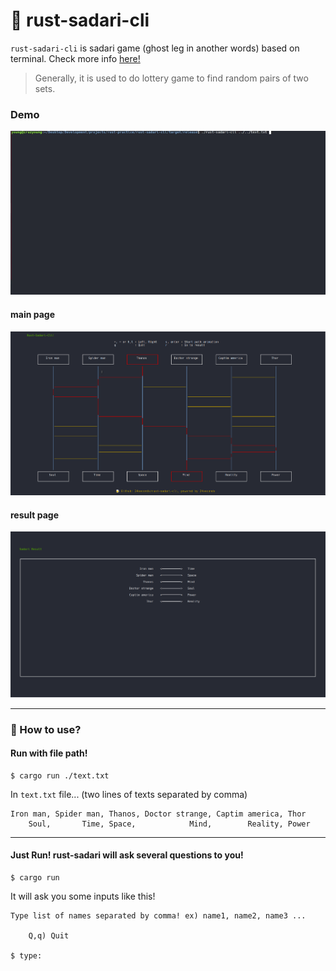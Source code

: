 # 🍺 rust-sadari-cli

`rust-sadari-cli` is sadari game (ghost leg in another words) based on terminal. Check more info [here!](https://en.wikipedia.org/wiki/Ghost_Leg)

> Generally, it is used to do lottery game to find random pairs of two sets.

### Demo
<img src="./assets/rust_sadari_demo.gif" width="800">

#### main page
<img src="./assets/rust_sadari_cli_demo_main.png" width="600">

#### result page
<img src="./assets/rust_sadari_cli_demo_result.png" width="600">

-------------

### 🎴 How to use?

#### Run with file path!
```
$ cargo run ./text.txt
```

In `text.txt` file... (two lines of texts separated by comma)
```
Iron man, Spider man, Thanos, Doctor strange, Captim america, Thor
    Soul,       Time, Space,            Mind,        Reality, Power
```

--------------

#### Just Run! rust-sadari will ask several questions to you!

```
$ cargo run
```

It will ask you some inputs like this!

```
Type list of names separated by comma! ex) name1, name2, name3 ...

	Q,q) Quit

$ type:

```




